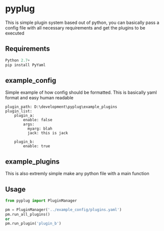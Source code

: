 # pyplug
This is simple plugin system based out of python, you can basically pass a config file with all necessary requirements and get the plugins to be executed

## Requirements
```python
Python 2.7+
pip install PyYaml
```

## example_config

Simple example of how config should be formatted. This is basically yaml format and easy human readable
```
plugin_path: D:\development\pyplug\example_plugins
plugin_list:
    plugin_a:
        enable: false
        args:
          myarg: blah
          jack: this is jack

    plugin_b:
        enable: true
```

## example_plugins

This is also extremly simple make any python file with a main function

## Usage
```python
from pyplug import PluginManager

pm = PluginManager('../example_config/plugins.yaml')
pm.run_all_plugins()
or
pm.run_plugin('plugin_b')
```
